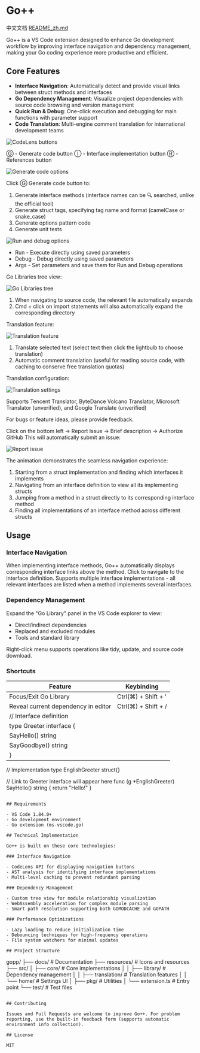 # Go++

中文文档 [README_zh.md](README_zh.md)

Go++ is a VS Code extension designed to enhance Go development workflow by improving interface navigation and dependency management, making your Go coding experience more productive and efficient.

## Core Features

- **Interface Navigation**: Automatically detect and provide visual links between struct methods and interfaces
- **Go Dependency Management**: Visualize project dependencies with source code browsing and version management
- **Quick Run & Debug**: One-click execution and debugging for main functions with parameter support
- **Code Translation**: Multi-engine comment translation for international development teams

![CodeLens buttons](image/README_zh/1744116598456.png)

Ⓖ - Generate code button
Ⓘ - Interface implementation button
Ⓡ - References button

![Generate code options](image/README_zh/1744117889827.png)

Click Ⓖ Generate code button to:

1. Generate interface methods (interface names can be 🔍 searched, unlike the official tool)
2. Generate struct tags, specifying tag name and format (camelCase or snake_case)
3. Generate options pattern code
4. Generate unit tests

![Run and debug options](image/README_zh/1744116937929.png)

* Run - Execute directly using saved parameters
* Debug - Debug directly using saved parameters
* Args - Set parameters and save them for Run and Debug operations

Go Libraries tree view:

![Go Libraries tree](image/README_zh/1744117411575.png)

1. When navigating to source code, the relevant file automatically expands
2. Cmd + click on import statements will also automatically expand the corresponding directory

Translation feature:

![Translation feature](image/README_zh/1744117722669.png)

1. Translate selected text (select text then click the lightbulb to choose translation)
2. Automatic comment translation (useful for reading source code, with caching to conserve free translation quotas)

Translation configuration:

![Translation settings](image/README_zh/1744118698911.png)

Supports Tencent Translator, ByteDance Volcano Translator, Microsoft Translator (unverified), and Google Translate (unverified)

For bugs or feature ideas, please provide feedback.

Click on the bottom left -> Report Issue -> Brief description -> Authorize GitHub
This will automatically submit an issue:

![Report issue](image/README_zh/1744118949074.png)


The animation demonstrates the seamless navigation experience:

1. Starting from a struct implementation and finding which interfaces it implements
2. Navigating from an interface definition to view all its implementing structs
3. Jumping from a method in a struct directly to its corresponding interface method
4. Finding all implementations of an interface method across different structs

## Usage

### Interface Navigation

When implementing interface methods, Go++ automatically displays corresponding interface links above the method. Click to navigate to the interface definition. Supports multiple interface implementations - all relevant interfaces are listed when a method implements several interfaces.

### Dependency Management

Expand the "Go Library" panel in the VS Code explorer to view:

- Direct/indirect dependencies
- Replaced and excluded modules
- Tools and standard library

Right-click menu supports operations like tidy, update, and source code download.

### Shortcuts

| Feature                             | Keybinding           |
| ----------------------------------- | -------------------- |
| Focus/Exit Go Library               | Ctrl(⌘) + Shift + ' |
| Reveal current dependency in editor | Ctrl(⌘) + Shift + / |
| // Interface definition             |                      |
| type Greeter interface {            |                      |
| SayHello() string                   |                      |
| SayGoodbye() string                 |                      |
| }                                   |                      |

// Implementation
type EnglishGreeter struct{}

// Link to Greeter interface will appear here
func (g *EnglishGreeter) SayHello() string {
    return "Hello!"
}

```

## Requirements

- VS Code 1.84.0+
- Go development environment
- Go extension (ms-vscode.go)

## Technical Implementation

Go++ is built on these core technologies:

### Interface Navigation

- CodeLens API for displaying navigation buttons
- AST analysis for identifying interface implementations
- Multi-level caching to prevent redundant parsing

### Dependency Management

- Custom tree view for module relationship visualization
- WebAssembly acceleration for complex module parsing
- Smart path resolution supporting both GOMODCACHE and GOPATH

### Performance Optimizations

- Lazy loading to reduce initialization time
- Debouncing techniques for high-frequency operations
- File system watchers for minimal updates

## Project Structure

```

gopp/
├── docs/                    # Documentation
├── resources/               # Icons and resources
├── src/
│   ├── core/                # Core implementations
│   │   ├── library/         # Dependency management
│   │   ├── translation/     # Translation features
│   │   └── home/            # Settings UI
│   ├── pkg/                 # Utilities
│   └── extension.ts         # Entry point
└── test/                    # Test files

```

## Contributing

Issues and Pull Requests are welcome to improve Go++. For problem reporting, use the built-in feedback form (supports automatic environment info collection).

## License

MIT
```
